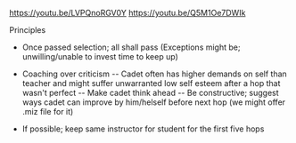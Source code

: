 https://youtu.be/LVPQnoRGV0Y
https://youtu.be/Q5M1Oe7DWIk



Principles
- Once passed selection; all shall pass
    (Exceptions might be; unwilling/unable to invest time to keep up)

- Coaching over criticism
    -- Cadet often has higher demands on self than teacher and might suffer unwarranted low self esteem after a hop that wasn't perfect
    -- Make cadet think ahead
    -- Be constructive; suggest ways cadet can improve by him/helself before next hop (we might offer .miz file for it)

- If possible; keep same instructor for student for the first five hops
